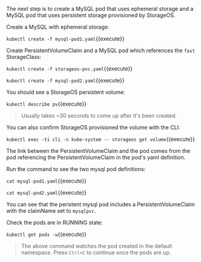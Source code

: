 The next step is to create a MySQL pod that uses ephemeral storage and a MySQL pod that uses persistent storage provisioned by StorageOS.

Create a MySQL with ephemeral storage:

`kubectl create -f mysql-pod1.yaml`{{execute}}

Create PersistentVolumeClaim and a MySQL pod which references the `fast` StorageClass:

`kubectl create -f storageos-pvc.yaml`{{execute}}

`kubectl create -f mysql-pod2.yaml`{{execute}}

You should see a StorageOS persistent volume:

`kubectl describe pv`{{execute}}

> Usually takes ~30 seconds to come up after it's been created.

You can also confirm StorageOS provisioned the volume with the CLI:

`kubectl exec -ti cli -n kube-system -- storageos get volume`{{execute}}

The link between the PersistentVolumeClaim and the pod comes from the pod
referencing the PersistentVolumeClaim in the pod's yaml definition.

Run the command to see the two mysql pod definitions:

`cat mysql-pod1.yaml`{{execute}}

`cat mysql-pod2.yaml`{{execute}}

You can see that the peristent mysql pod includes a PersistentVolumeClaim with the claimName set to `mysqlpvc`.

Check the pods are in RUNNING state:

`kubectl get pods -w`{{execute}}

> The above command watches the pod created in the default namespace. Press `Ctrl+C` to continue once the pods are up.